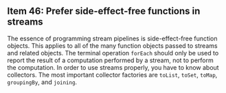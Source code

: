 ## Item 46: Prefer side-effect-free functions in streams

The essence of programming stream pipelines is side-effect-free function objects.
This applies to all of the many function objects passed to streams and related objects.
The terminal operation `forEach` should only be used to report the result of a computation performed by a stream,
not to perform the computation. In order to use streams properly, you have to know about collectors.
The most important collector factories are `toList`, `toSet`, `toMap`, `groupingBy`, and `joining`.
